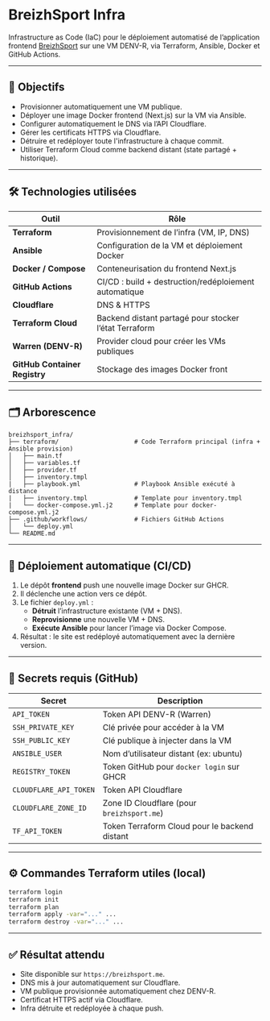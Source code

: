 # BreizhSport Infra

Infrastructure as Code (IaC) pour le déploiement automatisé de l’application frontend [BreizhSport](https://breizhsport.me) sur une VM DENV-R, via Terraform, Ansible, Docker et GitHub Actions.

---

## 📌 Objectifs

- Provisionner automatiquement une VM publique.
- Déployer une image Docker frontend (Next.js) sur la VM via Ansible.
- Configurer automatiquement le DNS via l’API Cloudflare.
- Gérer les certificats HTTPS via Cloudflare.
- Détruire et redéployer toute l'infrastructure à chaque commit.
- Utiliser Terraform Cloud comme backend distant (state partagé + historique).

---

## 🛠️ Technologies utilisées

| Outil                           | Rôle                                                                |
|---------------------------------|---------------------------------------------------------------------|
| **Terraform**                   | Provisionnement de l’infra (VM, IP, DNS)                            |
| **Ansible**                     | Configuration de la VM et déploiement Docker                        |
| **Docker / Compose**            | Conteneurisation du frontend Next.js                                |
| **GitHub Actions**              | CI/CD : build + destruction/redéploiement automatique               |
| **Cloudflare**                  | DNS & HTTPS                                                         |
| **Terraform Cloud**             | Backend distant partagé pour stocker l’état Terraform               |
| **Warren (DENV-R)**             | Provider cloud pour créer les VMs publiques                         |
| **GitHub Container Registry**   | Stockage des images Docker front                                    |

---

## 🗂️ Arborescence

```
breizhsport_infra/
├── terraform/                     # Code Terraform principal (infra + Ansible provision)
│   ├── main.tf
│   ├── variables.tf
│   ├── provider.tf
│   ├── inventory.tmpl
|   ├── playbook.yml               # Playbook Ansible exécuté à distance
|   ├── inventory.tmpl             # Template pour inventory.tmpl
|   └── docker-compose.yml.j2      # Template pour docker-compose.yml.j2
├── .github/workflows/             # Fichiers GitHub Actions
│   └── deploy.yml
└── README.md            
```

---

## 🚀 Déploiement automatique (CI/CD)

1. Le dépôt **frontend** push une nouvelle image Docker sur GHCR.
2. Il déclenche une action vers ce dépôt.
3. Le fichier `deploy.yml` :
   - **Détruit** l’infrastructure existante (VM + DNS).
   - **Reprovisionne** une nouvelle VM + DNS.
   - **Exécute Ansible** pour lancer l’image via Docker Compose.
4. Résultat : le site est redéployé automatiquement avec la dernière version.

---

## 🔐 Secrets requis (GitHub)

| Secret                   | Description                                      |
|--------------------------|--------------------------------------------------|
| `API_TOKEN`              | Token API DENV-R (Warren)                        |
| `SSH_PRIVATE_KEY`        | Clé privée pour accéder à la VM                  |
| `SSH_PUBLIC_KEY`         | Clé publique à injecter dans la VM               |
| `ANSIBLE_USER`           | Nom d’utilisateur distant (ex: ubuntu)           |
| `REGISTRY_TOKEN`         | Token GitHub pour `docker login` sur GHCR        |
| `CLOUDFLARE_API_TOKEN`   | Token API Cloudflare                             |
| `CLOUDFLARE_ZONE_ID`     | Zone ID Cloudflare (pour `breizhsport.me`)       |
| `TF_API_TOKEN`           | Token Terraform Cloud pour le backend distant    |

---

## ⚙️ Commandes Terraform utiles (local)

```bash
terraform login
terraform init
terraform plan
terraform apply -var="..." ...
terraform destroy -var="..." ...
```

---

## ✅ Résultat attendu

- Site disponible sur `https://breizhsport.me`.
- DNS mis à jour automatiquement sur Cloudflare.
- VM publique provisionnée automatiquement chez DENV-R.
- Certificat HTTPS actif via Cloudflare.
- Infra détruite et redéployée à chaque push.